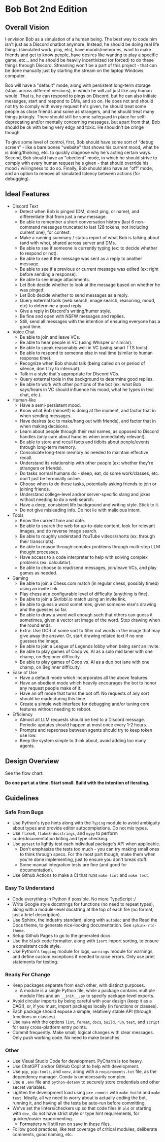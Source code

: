 # Bob Bot 2nd Edition

## Overall Vision

I envision Bob as a simulation of a human being. The best way to code him isn't just as a Discord chatbot anymore. Instead, he should be doing real life things (simulated work, play, etc), have moods/memories, want to make friends and get to know people, have desires like wanting to play a specific game, etc... and he should be heavily incentivized (or forced) to do these things through Discord. Streaming won't be a part of this project - that can be done manually just by starting the stream on the laptop Windows computer.

Bob will have a "default" mode, along with persistent long-term storage (stays across different versions), in which he will act just like any human would. That is, he can respond to pings on Discord, but he can also initiate messages, start and respond to DMs, and so on. He does not and should not try to comply with every request he's given, he should treat some people as close friends and some as strangers, and he should treat many things jokingly. There should still be some safeguard in place for self-deprecating and/or mentally concerning messages, but apart from that, Bob should be ok with being very edgy and toxic. He shouldn't be cringe though.

To give some level of control, first, Bob should have some sort of "debug screen" - like a bare bones "website" that shows his current mood, what he is doing/thinking, etc. to quickly diagnose why he's acting certain ways. Second, Bob should have an "obedient" mode, in which he should strive to comply with every human request he's given - that should override his mood / willingness to do so. Finally, Bob should also have an "off" mode, and an option to remove all simulated latency between actions (for debugging).

## Ideal Features

- Discord Text
  - Detect when Bob is pinged (DM, direct ping, or name), and differentiate that from just a new message.
  - Be able to remember a short conversation history (last 6 non-command messages truncated to last 128 tokens, not including current one), for context.
  - Make a running summary / status report of what Bob is talking about (and with who), shared across server and DMs.
  - Be able to see if someone is currently typing (ex: to decide whether to respond or not).
  - Be able to see if the message was sent as a reply to another message.
  - Be able to see if a previous or current message was edited (ex: right before sending a response).
  - Be able to see image attachments.
  - Let Bob decide whether to look at the message based on whether he was pinged.
  - Let Bob decide whether to send messages as a reply.
  - Query external tools (web search, image search, reasoning, mood, etc) to determine a good reply.
  - Give a reply in Discord's writing/humor style.
  - Be fine and open with NSFW messages and replies.
  - Still, send all messages with the intention of ensuring everyone has a good time.
- Voice Chat
  - Be able to join and leave VCs.
  - Be able to hear people in VC (using Whisper or similar).
  - Be able to speak reasonably well in VC (using smart TTS tools).
  - Be able to respond to someone else in real time (similar to human response time).
  - Recognize when Bob should talk (being called on or period of silence, don't try to interrupt).
  - Talk in a style that's appropriate for Discord VCs.
  - Query external tools in the background to determine good replies.
  - Be able to work with other portions of the bot (ex: what Bob says/hears in VC should influence his mood, what he types in text chat, etc.).
- Human-like
  - Have a semi-persistent mood.
  - Know what Bob (himself) is doing at the moment, and factor that in when sending messages.
  - Have desires (ex: to make/hang out with friends), and factor that in when making decisions.
  - Learn about people through their real names, as opposed to Discord handles (only care about handles when immediately relevant).
  - Be able to store and recall facts and tidbits about people/events through long-term memory.
  - Consolidate long-term memory as needed to maintain effective recall.
  - Understand its relationship with other people (ex: whether they're strangers or friends).
  - Do tasks normal humans do - sleep, eat, do some work/classes, etc. don't just be terminally online.
  - Choose when to do these tasks, potentially asking friends to join or joining friends.
  - Understand college-level and/or server-specific slang and jokes without needing to do a web search.
  - Have a deep, consistent life background and writing style. Stick to it.
  - Do not give misleading info. Do not lie with malicious intent.
- Tools
  - Know the current time and date.
  - Be able to search the web for up-to-date content, look for relevant images, and do reverse image search.
  - Be able to roughly understand YouTube videos/shorts (ex: through their transcripts).
  - Be able to reason through complex problems through multi-step LLM thought processes.
  - Have access to a code interpreter to help with solving complex problems (ex: calculator).
  - Be able to choose to read/send messages, join/leave VCs, and play games as needed.
- Gaming
  - Be able to join a Chess.com match (in regular chess, possibly timed) using an invite link.
  - Play chess at a configurable level of difficulty (anything is fine).
  - Be able to join a Skribbl.io match using an invite link.
  - Be able to guess a word sometimes, given someone else's drawing and the guesses so far.
  - Be able to draw a word well enough such that others can guess it sometimes, given a vector art image of the word. Stop drawing when the round ends.
  - Extra: Use OCR of some sort to filter out words in the image that may give away the answer. Or, start drawing related text if no one guesses the image.
  - Be able to join a League of Legends lobby when being sent an invite.
  - Be able to play games of Coop vs. AI as a solo mid laner with one champ, on Beginner difficulty.
  - Be able to play games of Coop vs. AI as a duo bot lane with one champ, on Beginner difficulty.
- Ease of Use
  - Have a default mode which incorporates all the above features.
  - Have an obedient mode which heavily encourages the bot to honor any request people make of it.
  - Have an off mode that turns the bot off. No requests of any sort should be made during this time.
  - Create a simple web interface for debugging and/or tuning core features without needing to reboot.
- Efficiency
  - Almost all LLM requests should be tied to a Discord message. Periodic updates should happen at most once every 1-2 hours.
  - Prompts and repsonses between agents should try to keep token use low.
  - Keep the system simple to think about, avoid adding too many agents.

## Design Overview

See the flow chart.

**Do one part at a time. Start small. Build with the intention of iterating.**

## Guidelines

### Safe From Bugs

- Use Python's type hints along with the `Typing` module to avoid ambiguity about types and provide editor autocompletions. Do not mix types.
- Use `flake8`, `flake8-docstrings`, and `mypy` to perform code/documentation linting and type checking.
- Use `pytest` to lightly test each individual package's API when applicable.
  - Don't emphasize the tests too much - you can try making small ones to think through specs. For the most part though, make them when you're done implementing, just to ensure you don't break stuff.
  - Some manual integration tests are fine (and good for documentation).
- Use Github Actions to make a CI that runs `make lint` and `make test`.

### Easy To Understand

- Code everything in Python if possible. No more TypeScript :/
- Write Google style docstrings for functions (no need to repeat types), along with a module-level docstring at the top of each file (no format, just a brief description).
- Use Sphinx, the industry standard, along with `autodoc` and the Read the Docs theme, to generate nice-looking documentation. See `sphinx-rtd-theme`.
- Setup Github Pages to go to the generated docs.
- Use the `black` code formatter, along with `isort` import sorting, to ensure a consistent code style.
- Use Python's `logging` module for logs, `warnings` module for warnings, and define custom exceptions if needed to raise errors. Only use print statements for testing.

### Ready For Change

- Keep packages separate from each other, with distinct purposes.
  - A module is a single Python file, while a package contains multiple module files and an `__init__.py` to specify package-level exports.
- Avoid circular imports by being careful with your design (keep it as a DAG!), or, if you must, import packages locally (in functions or classes).
- Each package should expose a simple, relatively stable API (through functions or classes).
- Use `make` with the options `lint`, `format`, `docs`, `build`, `run`, `test`, and `script` for easy cross-platform entry points.
- Commit frequently. Make small, logical changes with clear messages. Only push working code. No need to make branches.

### Other

- Use Visual Studio Code for development. PyCharm is too heavy.
- Use ChatGPT and/or GitHub Copilot to help with development.
- Use `pip`, `pip-tools`, and `venv`, along with a `requirements.txt` file, as the dependency manager. Conda is unnecessarily complex.
- Use a `.env` file and `python-dotenv` to securely store credentials and other secret variables.
- Lighten the development load using `pre-commit` with `make build` and `make test`. Ideally, all we need to worry about is actually coding the bot, running it, and having all the tests be auto-run before committing.
- We've set the linters/checkers up so that code files in `old` or starting with `dev_` do not have strict style or type hint requirements, for quicker/easier experimenting.
  - Formatters will still run on save in these files.
- Follow good practices, like test coverage of critical modules, deliberate comments, good naming, etc.
